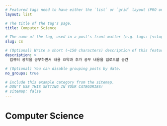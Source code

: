 ```yaml
---
# Featured tags need to have either the `list` or `grid` layout (PRO only).
layout: list

# The title of the tag's page.
title: Computer Science

# The name of the tag, used in a post's front matter (e.g. tags: [<slug>]).
slug: cs

# (Optional) Write a short (~150 characters) description of this featured tag.
description: >
  컴퓨터 공학을 공부하면서 내용 요약과 추가 공부 내용을 업로드할 공간

# (Optional) You can disable grouping posts by date.
no_groups: true

# Exclude this example category from the sitemap.
# DON'T USE THIS SETTING IN YOUR CATEGORIES!
# sitemap: false
---
```


# Computer Science


